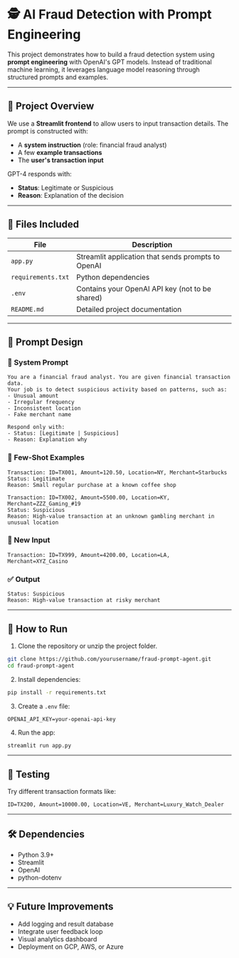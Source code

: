 # 🕵️ AI Fraud Detection with Prompt Engineering

This project demonstrates how to build a fraud detection system using **prompt engineering** with OpenAI's GPT models. Instead of traditional machine learning, it leverages language model reasoning through structured prompts and examples.

---

## 📌 Project Overview

We use a **Streamlit frontend** to allow users to input transaction details. The prompt is constructed with:
- A **system instruction** (role: financial fraud analyst)
- A few **example transactions**
- The **user's transaction input**

GPT-4 responds with:
- **Status**: Legitimate or Suspicious
- **Reason**: Explanation of the decision

---

## 📁 Files Included

| File | Description |
|------|-------------|
| `app.py` | Streamlit application that sends prompts to OpenAI |
| `requirements.txt` | Python dependencies |
| `.env` | Contains your OpenAI API key (not to be shared) |
| `README.md` | Detailed project documentation |

---

## 🧠 Prompt Design

### 🔹 System Prompt
```text
You are a financial fraud analyst. You are given financial transaction data. 
Your job is to detect suspicious activity based on patterns, such as:
- Unusual amount
- Irregular frequency
- Inconsistent location
- Fake merchant name

Respond only with:
- Status: [Legitimate | Suspicious]
- Reason: Explanation why
```

### 🔸 Few-Shot Examples
```text
Transaction: ID=TX001, Amount=120.50, Location=NY, Merchant=Starbucks
Status: Legitimate
Reason: Small regular purchase at a known coffee shop

Transaction: ID=TX002, Amount=5500.00, Location=KY, Merchant=ZZZ_Gaming_#19
Status: Suspicious
Reason: High-value transaction at an unknown gambling merchant in unusual location
```

### 📝 New Input
```text
Transaction: ID=TX999, Amount=4200.00, Location=LA, Merchant=XYZ_Casino
```

### ✅ Output
```text
Status: Suspicious
Reason: High-value transaction at risky merchant
```

---

## 🚀 How to Run

1. Clone the repository or unzip the project folder.
```bash
git clone https://github.com/yourusername/fraud-prompt-agent.git
cd fraud-prompt-agent
```

2. Install dependencies:
```bash
pip install -r requirements.txt
```

3. Create a `.env` file:
```
OPENAI_API_KEY=your-openai-api-key
```

4. Run the app:
```bash
streamlit run app.py
```

---

## 🧪 Testing

Try different transaction formats like:
```text
ID=TX200, Amount=10000.00, Location=VE, Merchant=Luxury_Watch_Dealer
```

---

## 🛠️ Dependencies

- Python 3.9+
- Streamlit
- OpenAI
- python-dotenv


---

## 💡 Future Improvements

- Add logging and result database
- Integrate user feedback loop
- Visual analytics dashboard
- Deployment on GCP, AWS, or Azure

